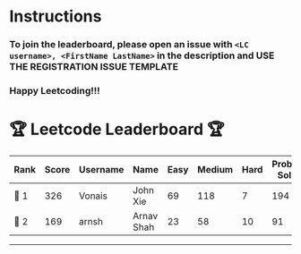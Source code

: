 # Instructions
### To join the leaderboard, please open an issue with `<LC username>, <FirstName LastName>` in the description and USE THE REGISTRATION ISSUE TEMPLATE
### Happy Leetcoding!!!


# 🏆 Leetcode Leaderboard 🏆

| Rank | Score | Username       | Name | Easy | Medium | Hard | Problems Solved |
|------|----------------|-----------------|-------------------|--------------|--------------|--------------|--------------|
| 🥇 1 | 326 | Vonais | John Xie | 69 | 118 | 7 | 194 |
| 🥈 2 | 169 | arnsh | Arnav Shah | 23 | 58 | 10 | 91 |
---